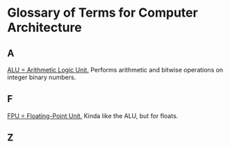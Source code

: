 # Glossary of Terms for Computer Architecture

## A
[ALU = Arithmetic Logic Unit.](https://en.wikipedia.org/wiki/Arithmetic_logic_unit) Performs arithmetic and bitwise operations on integer binary numbers.

## F

[FPU = Floating-Point Unit.](https://en.wikipedia.org/wiki/Floating-point_unit) Kinda like the ALU, but for floats.



## Z
